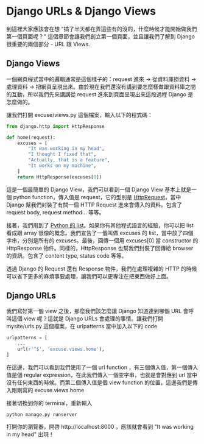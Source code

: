 # Django URLs & Django Views

到這裡大家應該會在想 "搞了半天都在弄這些有的沒的，什麼時候才能開始做我們第一個頁面呢？" 這個章節會讓我們創立第一個頁面，並且讓我們了解到 Django 很重要的兩個部分 - URL 跟 Views.

## Django Views

一個網頁程式當中的邏輯通常是這個樣子的：request 進來 -> 從資料庫撈資料 -> 處理資料 -> 把網頁呈現出來。由於現在我們還沒有講到要怎麼樣做跟資料庫之間的互動，所以我們先來講講從 request 進來到頁面呈現出來這段過程 Django 是怎麼做的。

讓我們打開 excuse/views.py 這個檔案，輸入以下的程式碼：

```python
from django.http import HttpResponse

def home(request):
    excuses = [
        "It was working in my head",
        "I thought I fixed that",
        "Actually, that is a feature",
        "It works on my machine",
    ]
    return HttpResponse(excuses[0])
```

這是一個最簡單的 Django View，我們可以看到一個 Django View 基本上就是一個 python function，傳入值是 request，它的型別是 [HttpRequest](https://docs.djangoproject.com/en/1.7/ref/request-response/#httprequest-objects)，當中 Django 幫我們封裝了有關一個 HTTP Request 進來會傳入的資料。包含了 request body, request method... 等等。

接著，我們用到了 [Python 的 list](https://docs.python.org/2/tutorial/datastructures.html)。如果你有其他程式語言的經驗，你可以把 list 看成跟 array 很像的概念。我們宣告了一個叫做 excuses 的 list，當中放了四個字串，分別是所有的 excuses。最後，回傳一個用 excuses[0] 當 constructor 的 HttpResponse 物件。同樣的，HttpResponse 也幫我們封裝了回傳給 browser 的資訊。包含了 content type, status code 等等。

透過 Django 的 Request 還有 Response 物件，我們在處理複雜的 HTTP 的時候可以省下更多的麻煩事要處理，讓我們可以更專注在把東西做好上面。

## Django URLs

我們寫好第一個 view 之後，那麼我們該怎麼讓 Django 知道連到哪個 URL 會呼叫這個 view 呢？這就是 Django URLs 會處理的事情。讓我們打開 mysite/urls.py 這個檔案，在 urlpatterns 當中加入以下的 code

```python
urlpatterns = [
    ...
    url(r'^$', 'excuse.views.home'),
]
```

在這邊，我們可以看到我們使用了一個 url function ，有三個傳入值，第一個傳入值是個 regular expression，在此我們傳入一個空字串，也就是會對應到 url 當中沒有任何東西的時候。而第二個傳入值是個 view function 的位置，這邊我們是傳入剛剛寫的 excuse.views.home

接著切換到你的 terminal，重新輸入

```
python manage.py runserver
```

打開你的瀏覽器，開啓 http://localhost:8000 ，應該就會看到 "It was working in my head" 出現！
